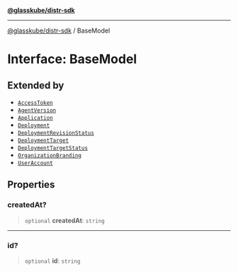 [**@glasskube/distr-sdk**](../README.md)

---

[@glasskube/distr-sdk](../README.md) / BaseModel

# Interface: BaseModel

## Extended by

- [`AccessToken`](AccessToken.md)
- [`AgentVersion`](AgentVersion.md)
- [`Application`](Application.md)
- [`Deployment`](Deployment.md)
- [`DeploymentRevisionStatus`](DeploymentRevisionStatus.md)
- [`DeploymentTarget`](DeploymentTarget.md)
- [`DeploymentTargetStatus`](DeploymentTargetStatus.md)
- [`OrganizationBranding`](OrganizationBranding.md)
- [`UserAccount`](UserAccount.md)

## Properties

### createdAt?

> `optional` **createdAt**: `string`

---

### id?

> `optional` **id**: `string`
